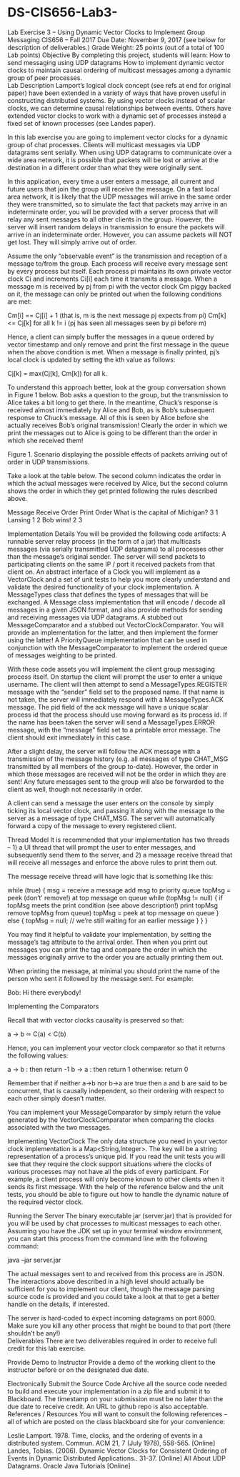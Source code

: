# DS-CIS656-Lab3-

Lab Exercise 3 – Using Dynamic Vector Clocks to Implement Group Messaging
CIS656 – Fall 2017
Due Date: November 9, 2017 (see below for description of deliverables.)
Grade Weight: 25 points (out of a total of 100 Lab points)
Objective
By completing this project, students will learn:
How to send messaging using UDP datagrams
How to implement dynamic vector clocks to maintain causal ordering of multicast messages among a dynamic group of peer processes.  
Lab Description
Lamport’s logical clock concept (see refs at end for original paper) have been extended in a variety of ways that have proven useful in constructing distributed systems.  By using vector clocks instead of scalar clocks, we can determine causal relationships between events.  Others have extended vector clocks to work with a dynamic set of processes instead a fixed set of known processes (see Landes paper). 

In this lab exercise you are going to implement vector clocks for a dynamic group of chat processes.   Clients will multicast messages via UDP datagrams sent serially.  When using UDP datagrams to communicate over a wide area network, it is possible that packets will be lost or arrive at the destination in a different order than what they were originally sent.  

In this application, every time a user enters a message, all current and future users that join the group will receive the message.  On a fast local area network, it is likely that the UDP messages will arrive in the same order they were transmitted, so to simulate the fact that packets may arrive in an indeterminate order, you will be provided with a server process that will relay any sent messages to all other clients in the group.  However, the server will insert random delays in transmission to ensure the packets will arrive in an indeterminate order.  However, you can assume packets will NOT get lost. They will simply arrive out of order. 

Assume the only “observable event” is the transmission and reception of a message to/from the group.  Each process will receive every message sent by every process but itself.  Each process pi maintains its own private vector clock Ci and increments Ci[i] each time it transmits a message.  When a message m is received by pj from pi with the vector clock Cm piggy backed on it, the message can only be printed out when the following conditions are met:


Cm[i] == Cj[i] + 1     		(that is, m is the next message pj expects from pi)
Cm[k] <= Cj[k]  for all k != i 	(pj has seen all messages seen by pi before m)

Hence, a client can simply buffer the messages in a queue ordered by vector timestamp and only remove and print the first message in the queue when the above condition is met.  When a message is finally printed, pj’s local clock is updated by setting the kth value as follows:

Cj[k] = max(Cj[k], Cm[k]) for all k.  

To understand this approach better, look at the group conversation shown in Figure 1 below.  Bob asks a question to the group, but the transmission to Alice takes a bit long to get there.  In the meantime, Chuck’s response is received almost immediately by Alice and Bob, as is Bob’s subsequent response to Chuck’s message.  All of this is seen by Alice before she actually receives Bob’s original transmission!   Clearly the order in which we print the messages out to Alice is going to be different than the order in which she received them!
 

Figure 1. Scenario displaying the possible effects of packets arriving out of order in UDP transmissions.

Take a look at the table below.  The second column indicates the order in which the actual messages were received by Alice, but the second column shows the order in which they get printed following the rules described above.  

Message
Receive Order
Print Order
What is the capital of Michigan? 
3
1
Lansing
1
2
Bob wins!
2
3


Implementation Details
You will be provided the following code artifacts:
A runnable server relay process (in the form of a jar) that multicasts messages (via serially transmitted UDP datagrams) to all processes other than the message’s original sender.  The server will send packets to participating clients on the same IP / port it received packets from that client on.
An abstract interface of a Clock you will implement as a VectorClock and a set of unit tests to help you more clearly understand and validate the desired functionality of your clock implementation.
A MessageTypes class that defines the types of messages that will be exchanged.
A Message class implementation that will encode / decode all messages in a given JSON format, and also provide methods for sending and receiving messages via UDP datagrams.
A stubbed out MessageComparator and a stubbed out VectorClockComparator.  You will provide an implementation for the latter, and then implement the former using the latter! 
A PriorityQueue implementation that can be used in conjunction with the MessageComparator to implement the ordered queue of messages weighting to be printed. 

With these code assets you will implement the client group messaging process itself.  On startup the client will prompt the user to enter a unique username.  The client will then attempt to send a MessageTypes.REGISTER message with the “sender” field set to the proposed name.  If that name is not taken, the server will immediately respond with a MessageTypes.ACK message.  The pid field of the ack message will have a unique scalar process id that the process should use moving forward as its process id.  If the name has been taken the server will send a MessageTypes.ERROR message, with the “message” field set to a printable error message.  The client should exit immediately in this case.

After a slight delay, the server will follow the ACK message with a transmission of the message history (e.g. all messages of type CHAT_MSG transmitted by all members of the group to-date).  However, the order in which these messages are received will not be the order in which they are sent!  Any future messages sent to the group will also be forwarded to the client as well, though not necessarily in order.  

A client can send a message the user enters on the console by simply ticking its local vector clock, and passing it along with the message to the server as a message of type CHAT_MSG.  The server will automatically forward a copy of the message to every registered client.  

Thread Model 
It is recommended that your implementation has two threads – 1) a UI thread that will prompt the user to enter messages, and subsequently send them to the server, and 2) a message receive thread that will receive all messages and enforce the above rules to print them out.  

The message receive thread will have logic that is something like this:

while (true) {
	msg = receive a message
	add msg to priority queue
	topMsg = peek (don’t’ remove!) at top message on queue
	while (topMsg != null) {
		if topMsg meets the print condition (see above description!) 
			print topMsg 
			remove topMsg from queue)
			topMsg = peek at top message on queue
		} else {
			topMsg  = null;  // we’re still waiting for an earlier message
		}
	}
}

You may find it helpful to validate your implementation, by setting the message’s tag attribute to the arrival order.  Then when you print out messages you can print the tag and compare the order in which the messages originally arrive to the order you are actually printing them out.  

When printing the message, at minimal you should print the name of the person who sent it followed by the message sent.  For example:

Bob: Hi there everybody! 

Implementing the Comparators

Recall that with vector clocks causality is preserved so that:

a → b ⬄ C(a) < C(b)

Hence, you can implement your vector clock comparator so that it returns the following values:

a → b : then return -1
b → a : then return 1
otherwise: return 0

Remember that if neither a→b nor b→a are true then a and b are said to be concurrent, that is causally independent, so their ordering with respect to each other simply doesn’t matter.  

You can implement your MessageComparator by simply return the value generated by the VectorClockComparator when comparing the clocks associated with the two messages.

Implementing VectorClock
The only data structure you need in your vector clock implementation is a Map<String,Integer>.  The key will be a string representation of a process’s unique pid.  If you read the unit tests you will see that they require the clock support situations where the clocks of various processes may not have all the pids of every participant.  For example, a client process will only become known to other clients when it sends its first message.  With the help of the reference below and the unit tests, you should be able to figure out how to handle the dynamic nature of the required vector clock. 

Running the Server
The binary executable jar (server.jar) that is provided for you will be used by chat processes to multicast messages to each other.  Assuming you have the JDK set up in your terminal window environment, you can start this process from the command line with the following command:

java –jar server.jar 

The actual messages sent to and received from this process are in JSON.  The interactions above described in a high level should actually be sufficient for you to implement our client, though the message parsing source code is provided and you could take a look at that to get a better handle on the details, if interested.  

The server is hard-coded to expect incoming datagrams on port 8000.  Make sure you kill any other process that might be bound to that port (there shouldn’t be any!)  
Deliverables
There are two deliverables required in order to receive full credit for this lab exercise.

Provide Demo to Instructor
Provide a demo of the working client to the instructor before or on the designated due date.

Electronically Submit the Source Code
Archive all the source code needed to build and execute your implementation in a zip file and submit it to Blackboard.  The timestamp on your submission must be no later than the due date to receive credit.  An URL to github repo is also acceptable. 
References / Resources
You will want to consult the following references – all of which are posted on the class blackboard site for your convenience:

Leslie Lamport. 1978. Time, clocks, and the ordering of events in a distributed system. Commun. ACM 21, 7 (July 1978), 558-565. [Online]
Landes, Tobias. (2006). Dynamic Vector Clocks for Consistent Ordering of Events in Dynamic Distributed Applications.. 31-37. [Online] 
All About UDP Datagrams.  Oracle Java Tutorials [Online]
